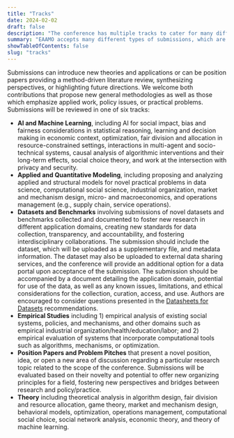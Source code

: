 ```yaml
---
title: "Tracks"
date: 2024-02-02
draft: false
description: "The conference has multiple tracks to cater for many different types of submissions."
summary: "EAAMO accepts many different types of submissions, which are split into six different tracks. Find out which track is most suited to your paper."
showTableOfContents: false
slug: "tracks"
---
```


Submissions can introduce new theories and applications or can be position papers providing a method-driven literature review, synthesizing perspectives, or highlighting future directions. We welcome both contributions that propose new general methodologies as well as those which emphasize applied work, policy issues, or practical problems. Submissions will be reviewed in one of six tracks:
- **AI and Machine Learning**, including AI for social impact, bias and fairness considerations in statistical reasoning, learning and decision making in economic context, optimization, fair division and allocation in resource-constrained settings, interactions in multi-agent and socio-technical systems, causal analysis of algorithmic interventions and their long-term effects, social choice theory, and work at the intersection with privacy and security.
- **Applied and Quantitative Modeling**, including proposing and analyzing applied and structural models for novel practical problems in data science, computational social science, industrial organization, market and mechanism design, micro- and macroeconomics, and operations management (e.g., supply chain, service operations).
- **Datasets and Benchmarks** involving submissions of novel datasets and benchmarks collected and documented to foster new research in different application domains, creating new standards for data collection, transparency, and accountability, and fostering interdisciplinary collaborations. The submission should include the dataset, which will be uploaded as a supplementary file, and metadata information. The dataset may also be uploaded to external data sharing services, and the conference will provide an additional option for a data portal upon acceptance of the submission. The submission should be accompanied by a document detailing the application domain, potential for use of the data, as well as any known issues, limitations, and ethical considerations for the collection, curation, access, and use. Authors are encouraged to consider questions presented in the [Datasheets for Datasets](https://arxiv.org/pdf/1803.09010.pdf) recommendations.
- **Empirical Studies** including 1) empirical analysis of existing social systems, policies, and mechanisms, and other domains such as empirical industrial organization/health/education/labor; and 2) empirical evaluation of systems that incorporate computational tools such as algorithms, mechanisms, or optimization.
- **Position Papers and Problem Pitches** that present a novel position, idea, or open a new area of discussion regarding a particular research topic related to the scope of the conference. Submissions will be evaluated based on their novelty and potential to offer new organizing principles for a field, fostering new perspectives and bridges between research and policy/practice.
- **Theory** including theoretical analysis in algorithm design, fair division and resource allocation, game theory, market and mechanism design, behavioral models, optimization, operations management, computational social choice, social network analysis, economic theory, and theory of machine learning.
